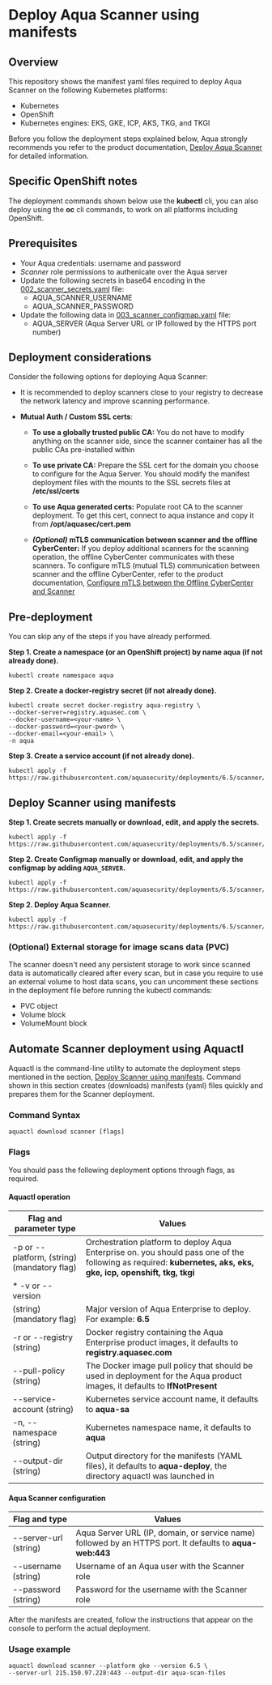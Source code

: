 # Deploy Aqua Scanner using manifests

## Overview

This repository shows the manifest yaml files required to deploy Aqua Scanner on the following Kubernetes platforms:
* Kubernetes
* OpenShift
* Kubernetes engines: EKS, GKE, ICP, AKS, TKG, and TKGI

Before you follow the deployment steps explained below, Aqua strongly recommends you refer to the product documentation, [Deploy Aqua Scanner](https://docs.aquasec.com/v6.5/docs/deploy-k8s-scanners) for detailed information.

## Specific OpenShift notes
The deployment commands shown below use the **kubectl** cli, you can also deploy using the **oc** cli commands, to work on all platforms including OpenShift.

## Prerequisites

- Your Aqua credentials: username and password
- *Scanner* role permissions to authenicate over the Aqua server
- Update the following secrets in base64 encoding in the [002_scanner_secrets.yaml](./002_scanner_secrets.yaml) file:
  - AQUA_SCANNER_USERNAME
  - AQUA_SCANNER_PASSWORD
- Update the following data in [003_scanner_configmap.yaml](./003_scanner_configmap.yaml) file:
  - AQUA_SERVER (Aqua Server URL or IP followed by the HTTPS port number)

## Deployment considerations

Consider the following options for deploying Aqua Scanner:

- It is recommended to deploy scanners close to your registry to decrease the network latency and improve scanning performance.

- **Mutual Auth / Custom SSL certs**: 
  - **To use a globally trusted public CA:** You do not have to modify anything on the scanner side, since the scanner container has all the public CAs pre-installed within
  
  - **To use private CA:** Prepare the SSL cert for the domain you choose to configure for the Aqua Server. You should modify the manifest deployment files with the mounts to the SSL secrets files at **/etc/ssl/certs**
  
  - **To use Aqua generated certs:** Populate root CA to the scanner deployment. To get this cert, connect to aqua instance and copy it from **/opt/aquasec/cert.pem**
  
  - ***(Optional)* mTLS communication between scanner and the offline CyberCenter:**  If you deploy additional scanners for the scanning operation, the offline CyberCenter communicates with these scanners. To configure mTLS (mutual TLS) communication between scanner and the offline CyberCenter, refer to the product documentation, [Configure mTLS between the Offline CyberCenter and Scanner](https://docs.aquasec.com/v6.5/docs/configure-mtls-between-the-offline-cybercenter-and-scanner)

## Pre-deployment

You can skip any of the steps if you have already performed.

**Step 1. Create a namespace (or an OpenShift  project) by name aqua (if not already done).**

```SHELL
kubectl create namespace aqua
```

**Step 2. Create a docker-registry secret (if not already done).**

```SHELL
kubectl create secret docker-registry aqua-registry \
--docker-server=registry.aquasec.com \
--docker-username=<your-name> \
--docker-password=<your-pword> \
--docker-email=<your-email> \
-n aqua
```

**Step 3. Create a service account (if not already done).**

```SHELL
kubectl apply -f https://raw.githubusercontent.com/aquasecurity/deployments/6.5/scanner/kubernetes_and_openshift/manifests/001_scanner_serviceAccount.yaml
```

## Deploy Scanner using manifests

**Step 1. Create secrets manually or download, edit, and apply the secrets.**

```SHELL
kubectl apply -f https://raw.githubusercontent.com/aquasecurity/deployments/6.5/scanner/kubernetes_and_openshift/manifests/002_scanner_secrets.yaml
```

**Step 2. Create Configmap manually or download, edit, and apply the configmap by adding `AQUA_SERVER`.**

```SHELL
kubectl apply -f https://raw.githubusercontent.com/aquasecurity/deployments/6.5/scanner/kubernetes_and_openshift/manifests/003_scanner_configmap.yaml
```

**Step 2. Deploy Aqua Scanner.**

```SHELL
kubectl apply -f https://raw.githubusercontent.com/aquasecurity/deployments/6.5/scanner/kubernetes_and_openshift/manifests/004_scanner_deploy.yaml
```

### (Optional) External storage for image scans data (PVC)
The scanner doesn't need any persistent storage to work since scanned data is automatically cleared after every scan, but in case you require to use an external volume to host data scans, you can uncomment these sections in the deployment file before running the kubectl commands:
* PVC object
* Volume block
* VolumeMount block

## Automate Scanner deployment using Aquactl

Aquactl is the command-line utility to automate the deployment steps mentioned in the section, [Deploy Scanner using manifests](#deploy-scanner-using-manifests). Command shown in this section creates (downloads) manifests (yaml) files quickly and prepares them for the Scanner deployment.

### Command Syntax

```SHELL
aquactl download scanner [flags]
```

### Flags
You should pass the following deployment options through flags, as required.

#### Aquactl operation

Flag and parameter type              | Values                                                |
| ---------------------- | ------------------------------------------------------------ |
| -p or --platform, (string) (mandatory flag) | Orchestration platform to deploy Aqua Enterprise on. you should pass one of the following as required: **kubernetes, aks, eks, gke, icp, openshift, tkg, tkgi**    |
| * -v or --version
(string) (mandatory flag) | Major version of Aqua Enterprise to deploy. For example: **6.5** |
| -r or --registry (string) | Docker registry containing the Aqua Enterprise product images, it defaults to **registry.aquasec.com** |
| --pull-policy (string) | The Docker image pull policy that should be used in deployment for the Aqua product images, it defaults to **IfNotPresent** |
| --service-account (string) | Kubernetes service account name, it defaults to **aqua-sa** |
| -n, --namespace (string) | Kubernetes namespace name, it defaults to **aqua** |
| --output-dir (string) | Output directory for the manifests (YAML files), it defaults to **aqua-deploy**, the directory aquactl was launched in |

#### Aqua Scanner configuration

Flag and type              | Values                                                |
| ---------------------- | ------------------------------------------------------------ |
| --server-url (string) | Aqua Server URL (IP, domain, or service name) followed by an HTTPS port. It defaults to **aqua-web:443**|
| --username (string) | Username of an Aqua user with the Scanner role|
| --password (string) | Password for the username with the Scanner role|

After the manifests are created, follow the instructions that appear on the console to perform the actual deployment.

### Usage example 

```SHELL
aquactl download scanner --platform gke --version 6.5 \
--server-url 215.150.97.228:443 --output-dir aqua-scan-files
```